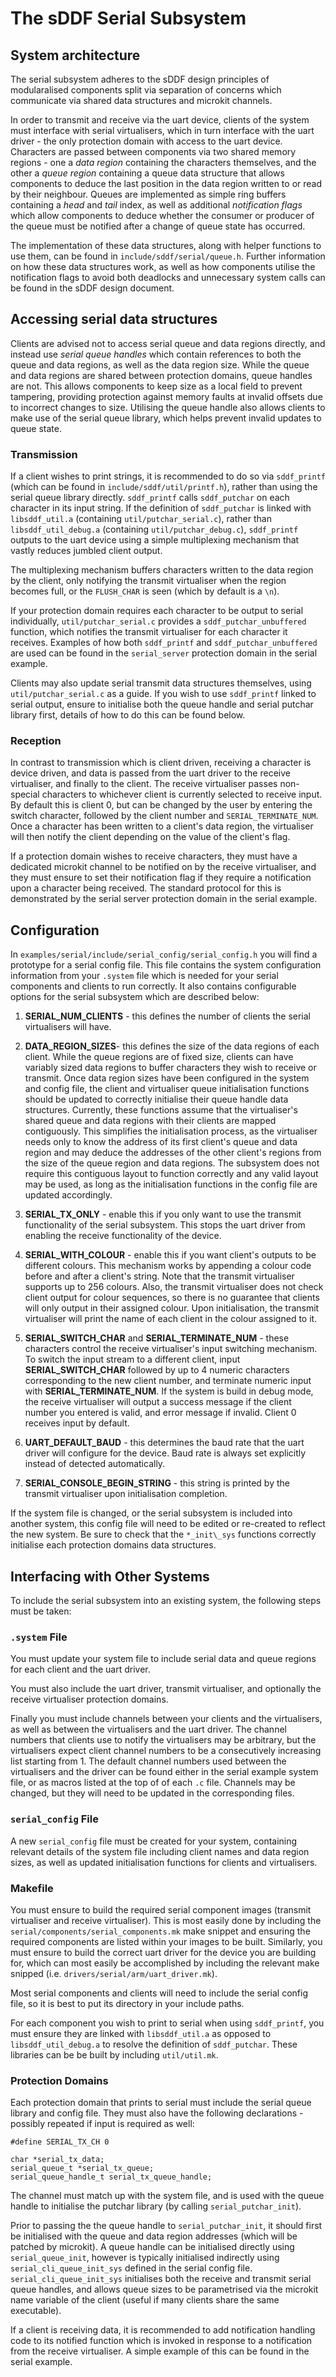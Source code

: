 # The sDDF Serial Subsystem

## System architecture

The serial subsystem adheres to the sDDF design principles of modularalised components split via
separation of concerns which communicate via shared data structures and microkit channels.

In order to transmit and receive via the uart device, clients of the system must interface with
serial virtualisers, which in turn interface with the uart driver - the only protection domain with
access to the uart device. Characters are passed between components via two shared memory regions -
one a *data region* containing the characters themselves, and the other a *queue region* containing
a queue data structure that allows components to deduce the last position in the data region written
to or read by their neighbour. Queues are implemented as simple ring buffers containing a *head* and
*tail* index, as well as additional *notification flags* which allow components to deduce whether
the consumer or producer of the queue must be notified after a change of queue state has occurred.

The implementation of these data structures, along with helper functions to use them, can be found
in `include/sddf/serial/queue.h`. Further information on how these data structures work, as well as
how components utilise the notification flags to avoid both deadlocks and unnecessary system calls
can be found in the sDDF design document.

## Accessing serial data structures

Clients are advised not to access serial queue and data regions directly, and instead use *serial
queue handles* which contain references to both the queue and data regions, as well as the data
region size. While the queue and data regions are shared between protection domains, queue handles
are not. This allows components to keep size as a local field to prevent tampering, providing
protection against memory faults at invalid offsets due to incorrect changes to size. Utilising the
queue handle also allows clients to make use of the serial queue library, which helps prevent
invalid updates to queue state.

### Transmission

If a client wishes to print strings, it is recommended to do so via `sddf_printf` (which can be
found in `include/sddf/util/printf.h`), rather than using the serial queue library directly.
`sddf_printf` calls `sddf_putchar` on each character in its input string. If the definition of
`sddf_putchar` is linked with `libsddf_util.a` (containing `util/putchar_serial.c`), rather than
`libsddf_util_debug.a` (containing `util/putchar_debug.c`), `sddf_printf` outputs to the uart device
using a simple multiplexing mechanism that vastly reduces jumbled client output. 

The multiplexing mechanism buffers characters written to the data region by the client, only
notifying the transmit virtualiser when the region becomes full, or the `FLUSH_CHAR` is seen (which
by default is a `\n`).

If your protection domain requires each character to be output to serial individually,
`util/putchar_serial.c` provides a `sddf_putchar_unbuffered` function, which notifies the transmit
virtualiser for each character it receives. Examples of how both `sddf_printf` and
`sddf_putchar_unbuffered` are used can be found in the `serial_server` protection domain in the
serial example. 

Clients may also update serial transmit data structures themselves, using `util/putchar_serial.c` as
a guide. If you wish to use `sddf_printf` linked to serial output, ensure to initialise both the
queue handle and serial putchar library first, details of how to do this can be found below.

### Reception

In contrast to transmission which is client driven, receiving a character is device driven, and data
is passed from the uart driver to the receive virtualiser, and finally to the client. The receive
virtualiser passes non-special characters to whichever client is currently selected to receive
input. By default this is client 0, but can be changed by the user by entering the switch character,
followed by the client number and `SERIAL_TERMINATE_NUM`. Once a character has been written to a
client's data region, the virtualiser will then notify the client depending on the value of the
client's flag.

If a protection domain wishes to receive characters, they must have a dedicated microkit channel to
be notified on by the receive virtualiser, and they must ensure to set their notification flag if
they require a notification upon a character being received. The standard protocol for this is
demonstrated by the serial server protection domain in the serial example.

## Configuration

In `examples/serial/include/serial_config/serial_config.h` you will find a prototype for a serial
config file. This file contains the system configuration information from your `.system` file which
is needed for your serial components and clients to run correctly. It also contains configurable
options for the serial subsystem which are described below:

1. **SERIAL_NUM_CLIENTS** - this defines the number of clients the serial virtualisers will have.

2. **DATA_REGION_SIZES**-  this defines the size of the data regions of each client. While the queue
regions are of fixed size, clients can have variably sized data regions to buffer characters they
wish to receive or transmit. Once data region sizes have been configured in the system and config
file, the client and virtualiser queue initialisation functions should be updated to correctly
initialise their queue handle data structures. Currently, these functions assume that the
virtualiser's shared queue and data regions with their clients are mapped contiguously. This
simplifies the initialisation process, as the virtualiser needs only to know the address of its
first client's queue and data region and may deduce the addresses of the other client's regions from
the size of the queue region and data regions. The subsystem does not require this contiguous layout
to function correctly and any valid layout may be used, as long as the initialisation functions in
the config file are updated accordingly.

3. **SERIAL_TX_ONLY** - enable this if you only want to use the transmit functionality of the serial
subsystem. This stops the uart driver from enabling the receive functionality of the device.

4. **SERIAL_WITH_COLOUR** - enable this if you want client's outputs to be different colours. This
mechanism works by appending a colour code before and after a client's string. Note that the
transmit virtualiser supports up to 256 colours. Also, the transmit virtualiser does not check
client output for colour sequences, so there is no guarantee that clients will only output in their
assigned colour. Upon initialisation, the transmit virtualiser will print the name of each client in
the colour assigned to it.

5. **SERIAL_SWITCH_CHAR** and **SERIAL_TERMINATE_NUM** - these characters control the receive
virtualiser's input switching mechanism. To switch the input stream to a different client, input
**SERIAL_SWITCH_CHAR** followed by up to 4 numeric characters corresponding to the new client
number, and terminate numeric input with **SERIAL_TERMINATE_NUM**. If the system is build in debug
mode, the receive virtualiser will output a success message if the client number you entered is
valid, and error message if invalid. Client 0 receives input by default.

6. **UART_DEFAULT_BAUD** - this determines the baud rate that the uart driver will configure for
the device. Baud rate is always set explicitly instead of detected automatically.

7. **SERIAL_CONSOLE_BEGIN_STRING** - this string is printed by the transmit virtualiser upon
initialisation completion.

If the system file is changed, or the serial subsystem is included into another system, this config
file will need to be edited or re-created to reflect the new system. Be sure to check that the 
`*_init\_sys` functions correctly initialise each protection domains data structures.

## Interfacing with Other Systems
To include the serial subsystem into an existing system, the following steps must be taken:
### **`.system` File** 
You must update your system file to include serial data and queue regions for each client and the
uart driver. 

You must also include the uart driver, transmit virtualiser, and optionally the receive virtualiser
protection domains. 

Finally you must include channels between your clients and the virtualisers, as well as between the
virtualisers and the uart driver. The channel numbers that clients use to notify the virtualisers
may be arbitrary, but the virtualisers expect client channel numbers to be a consecutively
increasing list starting from 1. The default channel numbers used between the virtualisers and the
driver can be found either in the serial example system file, or as macros listed at the top of of
each `.c` file. Channels may be changed, but they will need to be updated in the corresponding
files.

### **`serial_config` File** 
A new `serial_config` file must be created for your system, containing relevant details of the
system file including client names and data region sizes, as well as updated initialisation
functions for clients and virtualisers.

### **Makefile** 
You must ensure to build the required serial component images (transmit virtualiser and receive
virtualiser). This is most easily done by including the `serial/components/serial_components.mk`
make snippet and ensuring the required components are listed within your images to be built.
Similarly, you must ensure to build the correct uart driver for the device you are building for,
which can most easily be accomplished by including the relevant make snipped (i.e.
`drivers/serial/arm/uart_driver.mk`).

Most serial components and clients will need to include the serial config file, so it is best to put
its directory in your include paths.

For each component you wish to print to serial when using `sddf_printf`, you must ensure they are
linked with `libsddf_util.a` as opposed to `libsddf_util_debug.a` to resolve the definition of
`sddf_putchar`. These libraries can be be built by including `util/util.mk`.

### **Protection Domains**
Each protection domain that prints to serial must include the serial queue library and config file.
They must also have the following declarations - possibly repeated if input is required as well:

```
#define SERIAL_TX_CH 0

char *serial_tx_data;
serial_queue_t *serial_tx_queue;
serial_queue_handle_t serial_tx_queue_handle;
```

The channel must match up with the system file, and is used with the queue handle to initialise the
putchar library (by calling `serial_putchar_init`).

Prior to passing the the queue handle to `serial_putchar_init`, it should first be initialised with
the queue and data region addresses (which will be patched by microkit). A queue handle can be
initialised directly using `serial_queue_init`, however is typically initialised indirectly using
`serial_cli_queue_init_sys` defined in the serial config file. `serial_cli_queue_init_sys`
initialises both the receive and transmit serial queue handles, and allows queue sizes to be
parametrised via the microkit name variable of the client (useful if many clients share the same
executable).

If a client is receiving data, it is recommended to add notification handling code to its notified
function which is invoked in response to a notification from the receive virtualiser. A simple
example of this can be found in the serial example.